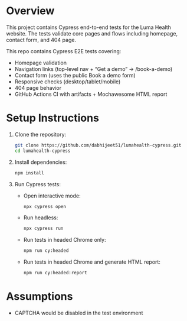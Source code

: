 # Overview

This project contains Cypress end-to-end tests for the Luma Health website.
The tests validate core pages and flows including homepage, contact form, and 404 page.

This repo contains Cypress E2E tests covering:

- Homepage validation
- Navigation links (top-level nav + “Get a demo” → /book-a-demo)
- Contact form (uses the public Book a demo form)
- Responsive checks (desktop/tablet/mobile)
- 404 page behavior
- GitHub Actions CI with artifacts + Mochawesome HTML report

# Setup Instructions

1. Clone the repository:

   ```bash
   git clone https://github.com/dabhijeet51/lumahealth-cypress.git
   cd lumahealth-cypress
   ```

2. Install dependencies:

   ```bash
   npm install
   ```

3. Run Cypress tests:

   - Open interactive mode:

     ```bash
     npx cypress open
     ```

   - Run headless:

     ```bash
     npx cypress run
     ```

   - Run tests in headed Chrome only:

     ```bash
     npm run cy:headed
     ```

   - Run tests in headed Chrome and generate HTML report:

     ```bash
     npm run cy:headed:report
     ```

# Assumptions

- CAPTCHA would be disabled in the test environment
